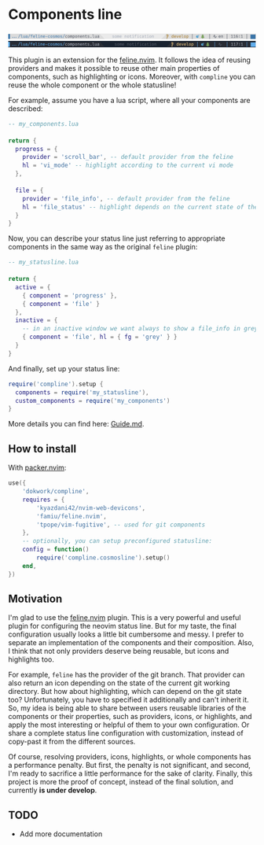 # Components line 

![light_example](light_example.png)
![dark_example](dark_example.png)

This plugin is an extension for the [feline.nvim](https://github.com/feline-nvim/feline.nvim). 
It follows the idea of reusing providers and makes it possible to reuse other main properties 
of components, such as highlighting or icons. Moreover, with `compline` you can reuse 
the whole component or the whole statusline!

For example, assume you have a lua script, where all your components are described:

```lua
-- my_components.lua

return {
  progress = {
    provider = 'scroll_bar', -- default provider from the feline
    hl = 'vi_mode' -- highlight according to the current vi mode
  },

  file = {
    provider = 'file_info', -- default provider from the feline
    hl = 'file_status' -- highlight depends on the current state of the file (readonly, modified or nothing)
  }
}
```

Now, you can describe your status line just referring to appropriate components in the same way 
as the original `feline` plugin:

```lua
-- my_statusline.lua

return {
  active = {
    { component = 'progress' },
    { component = 'file' }
  },
  inactive = {
    -- in an inactive window we want always to show a file_info in grey
    { component = 'file', hl = { fg = 'grey' } }
  }
}
```

And finally, set up your status line:

```lua
require('compline').setup {
  components = require('my_statusline'),
  custom_components = require('my_components')
}
```

More details you can find here: [Guide.md](Guide.md).

## How to install

With [packer.nvim](https://github.com/wbthomason/packer.nvim/):

```lua
use({
    'dokwork/compline',
    requires = {
        'kyazdani42/nvim-web-devicons',
        'famiu/feline.nvim',
        'tpope/vim-fugitive', -- used for git components
    },
    -- optionally, you can setup preconfigured statusline:
    config = function()
        require('compline.cosmosline').setup()
    end,
})
```

## Motivation

I'm glad to use the [feline.nvim](https://github.com/feline-nvim/feline.nvim) plugin. This is a very
powerful and useful plugin for configuring the neovim status line. But for my taste, the final
configuration usually looks a little bit cumbersome and messy. I prefer to separate an
implementation of the components and their composition. Also, I think that not only providers deserve
being reusable, but icons and highlights too. 

For example, `feline` has the provider of the git branch. That provider can also return an icon
depending on the state of the current git working directory. But how about highlighting, which can
depend on the git state too? Unfortunately, you have to specified it additionally and can't inherit
it. So, my idea is being able to share between users reusable libraries of the components or their
properties, such as providers, icons, or highlights, and apply the most interesting or helpful of
them to your own configuration. Or share a complete status line configuration with customization,
instead of copy-past it from the different sources.

Of course, resolving providers, icons, highlights, or whole components has a performance penalty.
But first, the penalty is not significant, and second, I'm ready to sacrifice a little performance
for the sake of clarity. Finally, this project is more the proof of concept, instead of the final
solution, and currently **is under develop**.


## TODO

 - Add more documentation

